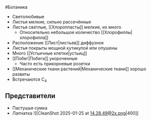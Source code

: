#Ботаника 
- Светолюбивые
- Листья мелкие, сильно рассечённые
- Листья светлые, [[Хлоропласты]] мелкие, их много
	- Относительно небольшое количество [[Хлорофиллы|хлорофилла]]
- Расположение [[Лист|листьев]] диффузное
- Листья покрыты мощной кутикулой или опушены
- Много [[Устьичные клетки|устьиц]]
- [[Побег|Побеги]] укороченные
	- Часто есть прикорневые розетки
- [[Механические ткани растений|Механические ткани]] хорошо развиты
- Встречаются С<sub>4</sub>
## Представители 
- Пастушья сумка
- Лапчатка
![[CleanShot 2025-01-25 at 14.28.49@2x.png|400]]